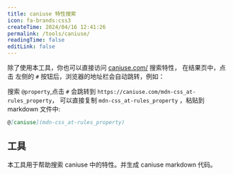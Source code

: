 ```yaml
---
title: caniuse 特性搜索
icon: fa-brands:css3
createTime: 2024/04/16 12:41:26
permalink: /tools/caniuse/
readingTime: false
editLink: false
---
```


除了使用本工具，你也可以直接访问 [caniuse.com/](https://caniuse.com/) 搜索特性，
在结果页中，点击 左侧的 `#` 按钮后，浏览器的地址栏会自动跳转，例如：

搜索 `@property`,点击 `#` 会跳转到 `https://caniuse.com/mdn-css_at-rules_property`，
可以直接复制 `mdn-css_at-rules_property` ，粘贴到 markdown 文件中:

```md
@[caniuse](mdn-css_at-rules_property)
```

## 工具

本工具用于帮助搜索 caniuse 中的特性。并生成 caniuse markdown 代码。

<script setup>
import CanIUseConfig from '@source/.vuepress/themes/components/CanIUseConfig.vue'
</script>

<CanIUseConfig />
